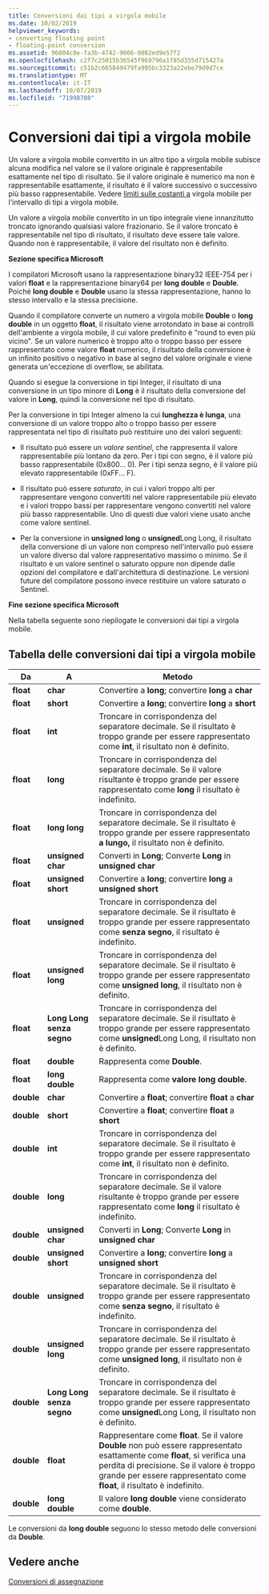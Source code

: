 ```yaml
---
title: Conversioni dai tipi a virgola mobile
ms.date: 10/02/2019
helpviewer_keywords:
- converting floating point
- floating-point conversion
ms.assetid: 96804c8e-fa3b-4742-9006-0082ed9e57f2
ms.openlocfilehash: c2f7c25015b36545f969796a1f85d355d715427a
ms.sourcegitcommit: c51b2c665849479fa995bc3323a22ebe79d9d7ce
ms.translationtype: MT
ms.contentlocale: it-IT
ms.lasthandoff: 10/07/2019
ms.locfileid: "71998708"
---
```

# <a name="conversions-from-floating-point-types"></a>Conversioni dai tipi a virgola mobile

Un valore a virgola mobile convertito in un altro tipo a virgola mobile subisce alcuna modifica nel valore se il valore originale è rappresentabile esattamente nel tipo di risultato. Se il valore originale è numerico ma non è rappresentabile esattamente, il risultato è il valore successivo o successivo più basso rappresentabile. Vedere [limiti sulle costanti a](../c-language/limits-on-floating-point-constants.md) virgola mobile per l'intervallo di tipi a virgola mobile.

Un valore a virgola mobile convertito in un tipo integrale viene innanzitutto troncato ignorando qualsiasi valore frazionario. Se il valore troncato è rappresentabile nel tipo di risultato, il risultato deve essere tale valore. Quando non è rappresentabile, il valore del risultato non è definito.

**Sezione specifica Microsoft**

I compilatori Microsoft usano la rappresentazione binary32 IEEE-754 per i valori **float** e la rappresentazione binary64 per **long double** e **Double**. Poiché **long double** e **Double** usano la stessa rappresentazione, hanno lo stesso intervallo e la stessa precisione.

Quando il compilatore converte un numero a virgola mobile **Double** o **long double** in un oggetto **float**, il risultato viene arrotondato in base ai controlli dell'ambiente a virgola mobile, il cui valore predefinito è "round to even più vicino". Se un valore numerico è troppo alto o troppo basso per essere rappresentato come valore **float** numerico, il risultato della conversione è un infinito positivo o negativo in base al segno del valore originale e viene generata un'eccezione di overflow, se abilitata.

Quando si esegue la conversione in tipi Integer, il risultato di una conversione in un tipo minore di **Long** è il risultato della conversione del valore in **Long**, quindi la conversione nel tipo di risultato.

Per la conversione in tipi Integer almeno la cui **lunghezza è lunga**, una conversione di un valore troppo alto o troppo basso per essere rappresentata nel tipo di risultato può restituire uno dei valori seguenti:

- Il risultato può essere un *valore sentinel*, che rappresenta il valore rappresentabile più lontano da zero. Per i tipi con segno, è il valore più basso rappresentabile (0x800... 0). Per i tipi senza segno, è il valore più elevato rappresentabile (0xFF... F).

- Il risultato può essere *saturato*, in cui i valori troppo alti per rappresentare vengono convertiti nel valore rappresentabile più elevato e i valori troppo bassi per rappresentare vengono convertiti nel valore più basso rappresentabile. Uno di questi due valori viene usato anche come valore sentinel.

- Per la conversione in **unsigned long** o **unsigned**Long Long, il risultato della conversione di un valore non compreso nell'intervallo può essere un valore diverso dal valore rappresentativo massimo o minimo. Se il risultato è un valore sentinel o saturato oppure non dipende dalle opzioni del compilatore e dall'architettura di destinazione. Le versioni future del compilatore possono invece restituire un valore saturato o Sentinel.

**Fine sezione specifica Microsoft**

Nella tabella seguente sono riepilogate le conversioni dai tipi a virgola mobile.

## <a name="table-of-conversions-from-floating-point-types"></a>Tabella delle conversioni dai tipi a virgola mobile

|Da|A|Metodo|
|----------|--------|------------|
|**float**|**char**|Convertire a **long**; convertire **long** a **char**|
|**float**|**short**|Convertire a **long**; convertire **long** a **short**|
|**float**|**int**|Troncare in corrispondenza del separatore decimale. Se il risultato è troppo grande per essere rappresentato come **int**, il risultato non è definito.|
|**float**|**long**|Troncare in corrispondenza del separatore decimale. Se il valore risultante è troppo grande per essere rappresentato come **long** il risultato è indefinito.|
|**float**|**long long**|Troncare in corrispondenza del separatore decimale. Se il risultato è troppo grande per essere rappresentato **a lungo,** il risultato non è definito.|
|**float**|**unsigned char**|Converti in **Long**; Converte **Long** in **unsigned char**|
|**float**|**unsigned short**|Convertire a **long**; convertire **long** a **unsigned short**|
|**float**|**unsigned**|Troncare in corrispondenza del separatore decimale. Se il risultato è troppo grande per essere rappresentato come **senza segno**, il risultato è indefinito.|
|**float**|**unsigned long**|Troncare in corrispondenza del separatore decimale. Se il risultato è troppo grande per essere rappresentato come **unsigned long**, il risultato non è definito.|
|**float**|**Long Long senza segno**|Troncare in corrispondenza del separatore decimale. Se il risultato è troppo grande per essere rappresentato come **unsigned**Long Long, il risultato non è definito.|
|**float**|**double**|Rappresenta come **Double**.|
|**float**|**long double**|Rappresenta come **valore long double**.|
|**double**|**char**|Convertire a **float**; convertire **float** a **char**|
|**double**|**short**|Convertire a **float**; convertire **float** a **short**|
|**double**|**int**|Troncare in corrispondenza del separatore decimale. Se il risultato è troppo grande per essere rappresentato come **int**, il risultato non è definito.|
|**double**|**long**|Troncare in corrispondenza del separatore decimale. Se il valore risultante è troppo grande per essere rappresentato come **long** il risultato è indefinito.|
|**double**|**unsigned char**|Converti in **Long**; Converte **Long** in **unsigned char**|
|**double**|**unsigned short**|Convertire a **long**; convertire **long** a **unsigned short**|
|**double**|**unsigned**|Troncare in corrispondenza del separatore decimale. Se il risultato è troppo grande per essere rappresentato come **senza segno**, il risultato è indefinito.|
|**double**|**unsigned long**|Troncare in corrispondenza del separatore decimale. Se il risultato è troppo grande per essere rappresentato come **unsigned long**, il risultato non è definito.|
|**double**|**Long Long senza segno**|Troncare in corrispondenza del separatore decimale. Se il risultato è troppo grande per essere rappresentato come **unsigned**Long Long, il risultato non è definito.|
|**double**|**float**|Rappresentare come **float**. Se il valore **Double** non può essere rappresentato esattamente come **float**, si verifica una perdita di precisione. Se il valore è troppo grande per essere rappresentato come **float**, il risultato è indefinito.|
|**double**|**long double**|Il valore **long double** viene considerato come **double**.|

Le conversioni da **long double** seguono lo stesso metodo delle conversioni da **Double**.

## <a name="see-also"></a>Vedere anche

[Conversioni di assegnazione](../c-language/assignment-conversions.md)
